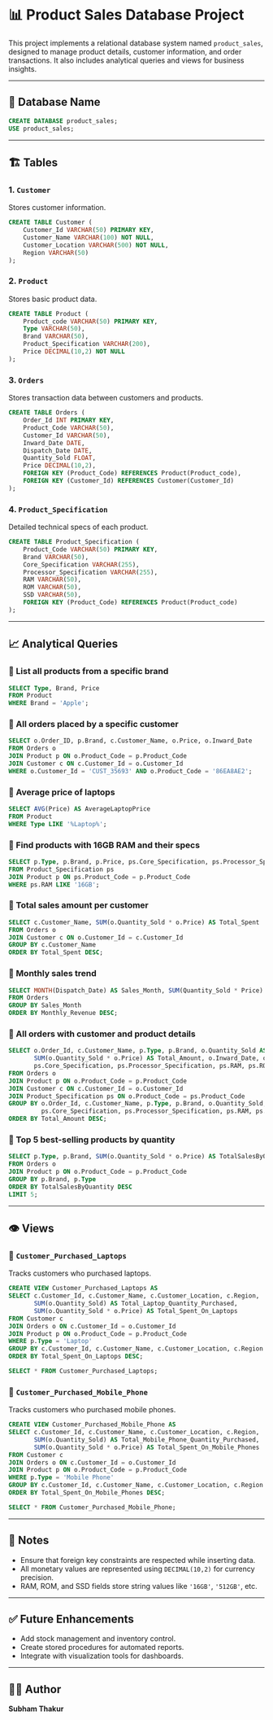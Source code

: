 
# 📊 Product Sales Database Project

This project implements a relational database system named `product_sales`, designed to manage product details, customer information, and order transactions. It also includes analytical queries and views for business insights.

---

## 📁 Database Name
```sql
CREATE DATABASE product_sales;
USE product_sales;
```

---

## 🏗️ Tables

### 1. `Customer`
Stores customer information.

```sql
CREATE TABLE Customer (
    Customer_Id VARCHAR(50) PRIMARY KEY,
    Customer_Name VARCHAR(100) NOT NULL,
    Customer_Location VARCHAR(500) NOT NULL,
    Region VARCHAR(50)
);
```

### 2. `Product`
Stores basic product data.

```sql
CREATE TABLE Product (
    Product_code VARCHAR(50) PRIMARY KEY,
    Type VARCHAR(50),
    Brand VARCHAR(50),
    Product_Specification VARCHAR(200),
    Price DECIMAL(10,2) NOT NULL
);
```

### 3. `Orders`
Stores transaction data between customers and products.

```sql
CREATE TABLE Orders (
    Order_Id INT PRIMARY KEY,
    Product_Code VARCHAR(50),
    Customer_Id VARCHAR(50),
    Inward_Date DATE,
    Dispatch_Date DATE,
    Quantity_Sold FLOAT,
    Price DECIMAL(10,2),
    FOREIGN KEY (Product_Code) REFERENCES Product(Product_code),
    FOREIGN KEY (Customer_Id) REFERENCES Customer(Customer_Id)
);
```

### 4. `Product_Specification`
Detailed technical specs of each product.

```sql
CREATE TABLE Product_Specification (
    Product_Code VARCHAR(50) PRIMARY KEY,
    Brand VARCHAR(50),
    Core_Specification VARCHAR(255),
    Processor_Specification VARCHAR(255),
    RAM VARCHAR(50),
    ROM VARCHAR(50),
    SSD VARCHAR(50),
    FOREIGN KEY (Product_Code) REFERENCES Product(Product_code)
);
```

---

## 📈 Analytical Queries

### 🔹 List all products from a specific brand
```sql
SELECT Type, Brand, Price
FROM Product
WHERE Brand = 'Apple';
```

### 🔹 All orders placed by a specific customer
```sql
SELECT o.Order_ID, p.Brand, c.Customer_Name, o.Price, o.Inward_Date
FROM Orders o
JOIN Product p ON o.Product_Code = p.Product_Code
JOIN Customer c ON c.Customer_Id = o.Customer_Id
WHERE o.Customer_Id = 'CUST_35693' AND o.Product_Code = '86EA8AE2';
```

### 🔹 Average price of laptops
```sql
SELECT AVG(Price) AS AverageLaptopPrice
FROM Product
WHERE Type LIKE '%Laptop%';
```

### 🔹 Find products with 16GB RAM and their specs
```sql
SELECT p.Type, p.Brand, p.Price, ps.Core_Specification, ps.Processor_Specification, ps.RAM, ps.ROM, ps.SSD
FROM Product_Specification ps
JOIN Product p ON ps.Product_Code = p.Product_Code
WHERE ps.RAM LIKE '16GB';
```

### 🔹 Total sales amount per customer
```sql
SELECT c.Customer_Name, SUM(o.Quantity_Sold * o.Price) AS Total_Spent
FROM Orders o
JOIN Customer c ON o.Customer_Id = c.Customer_Id
GROUP BY c.Customer_Name
ORDER BY Total_Spent DESC;
```

### 🔹 Monthly sales trend
```sql
SELECT MONTH(Dispatch_Date) AS Sales_Month, SUM(Quantity_Sold * Price) AS Monthly_Revenue
FROM Orders
GROUP BY Sales_Month
ORDER BY Monthly_Revenue DESC;
```

### 🔹 All orders with customer and product details
```sql
SELECT o.Order_Id, c.Customer_Name, p.Type, p.Brand, o.Quantity_Sold AS Total_Quantity,
       SUM(o.Quantity_Sold * o.Price) AS Total_Amount, o.Inward_Date, o.Dispatch_Date,
       ps.Core_Specification, ps.Processor_Specification, ps.RAM, ps.ROM, ps.SSD
FROM Orders o
JOIN Product p ON o.Product_Code = p.Product_Code
JOIN Customer c ON c.Customer_Id = o.Customer_Id
JOIN Product_Specification ps ON o.Product_Code = ps.Product_Code
GROUP BY o.Order_Id, c.Customer_Name, p.Type, p.Brand, o.Quantity_Sold, o.Inward_Date, o.Dispatch_Date,
         ps.Core_Specification, ps.Processor_Specification, ps.RAM, ps.ROM, ps.SSD
ORDER BY Total_Amount DESC;
```

### 🔹 Top 5 best-selling products by quantity
```sql
SELECT p.Type, p.Brand, SUM(o.Quantity_Sold * o.Price) AS TotalSalesByQuantity
FROM Orders o
JOIN Product p ON o.Product_Code = p.Product_Code
GROUP BY p.Brand, p.Type
ORDER BY TotalSalesByQuantity DESC
LIMIT 5;
```

---

## 👁️ Views

### 🔸 `Customer_Purchased_Laptops`
Tracks customers who purchased laptops.

```sql
CREATE VIEW Customer_Purchased_Laptops AS
SELECT c.Customer_Id, c.Customer_Name, c.Customer_Location, c.Region,
       SUM(o.Quantity_Sold) AS Total_Laptop_Quantity_Purchased,
       SUM(o.Quantity_Sold * o.Price) AS Total_Spent_On_Laptops
FROM Customer c
JOIN Orders o ON c.Customer_Id = o.Customer_Id
JOIN Product p ON o.Product_Code = p.Product_Code
WHERE p.Type = 'Laptop'
GROUP BY c.Customer_Id, c.Customer_Name, c.Customer_Location, c.Region
ORDER BY Total_Spent_On_Laptops DESC;
```

```sql
SELECT * FROM Customer_Purchased_Laptops;
```

### 🔸 `Customer_Purchased_Mobile_Phone`
Tracks customers who purchased mobile phones.

```sql
CREATE VIEW Customer_Purchased_Mobile_Phone AS
SELECT c.Customer_Id, c.Customer_Name, c.Customer_Location, c.Region,
       SUM(o.Quantity_Sold) AS Total_Mobile_Phone_Quantity_Purchased,
       SUM(o.Quantity_Sold * o.Price) AS Total_Spent_On_Mobile_Phones
FROM Customer c
JOIN Orders o ON c.Customer_Id = o.Customer_Id
JOIN Product p ON o.Product_Code = p.Product_Code
WHERE p.Type = 'Mobile Phone'
GROUP BY c.Customer_Id, c.Customer_Name, c.Customer_Location, c.Region
ORDER BY Total_Spent_On_Mobile_Phones DESC;
```

```sql
SELECT * FROM Customer_Purchased_Mobile_Phone;
```

---

## 📌 Notes
- Ensure that foreign key constraints are respected while inserting data.
- All monetary values are represented using `DECIMAL(10,2)` for currency precision.
- RAM, ROM, and SSD fields store string values like `'16GB'`, `'512GB'`, etc.

---

## ✅ Future Enhancements
- Add stock management and inventory control.
- Create stored procedures for automated reports.
- Integrate with visualization tools for dashboards.

---

## 🧑‍💻 Author
**Subham Thakur**

